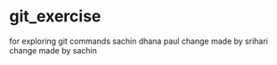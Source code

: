 # git_exercise
for exploring git commands
sachin dhana paul
change made by srihari
change made by sachin
